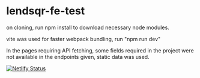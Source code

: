 # lendsqr-fe-test

on cloning, 
run npm install to download necessary node modules.

vite was used for faster webpack bundling, run "npm run dev"

In the pages requiring API fetching, some fields required in the project were not available in the endpoints given, static data was used.

[![Netlify Status](https://api.netlify.com/api/v1/badges/4217609b-5dc5-4c0f-9498-67e958646e13/deploy-status)](https://app.netlify.com/sites/adetola-adeyeye-lendsqr-fe-test/deploys)
